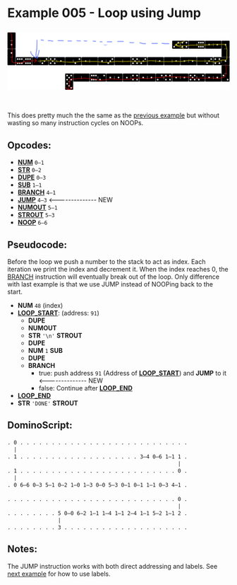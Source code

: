 Example 005 - Loop using Jump
=======================================

<img style="margin: 0.5rem 0 2rem;" src="../docs/example-005-flow.png" alt="Dominos" width="700">


This does pretty much the the same as the [previous example](004_loop_simple.md) but without wasting so many instruction cycles on NOOPs.

## Opcodes:
- [**NUM**](../readme.md#num) `0—1`
- [**STR**](../readme.md#str) `0—2`
- [**DUPE**](../readme.md#dupe) `0—3`
- [**SUB**](../readme.md#sub) `1—1`
- [**BRANCH**](../readme.md#branch) `4—1`
- [**JUMP**](../readme.md#jump) `4—3` <-------------- NEW
- [**NUMOUT**](../readme.md#numout) `5—1`
- [**STROUT**](../readme.md#strout) `5—3`
- [**NOOP**](../readme.md#noop) `6—6`

## Pseudocode:
Before the loop we push a number to the stack to act as index. Each iteration we print the index and decrement it. When the index reaches 0, the [BRANCH](../readme.md#branch) instruction will eventually break out of the loop. Only difference with last example is that we use JUMP instead of NOOPing back to the start.

- **NUM** `48` (index)
- **<ins>LOOP_START</ins>**: (address: `91`)
  - **DUPE**
  - **NUMOUT**
  - **STR** `'\n'` **STROUT**
  - **DUPE**
  - **NUM** `1` **SUB**
  - **DUPE**
  - **BRANCH**
    - true: push address `91` (Address of **<ins>LOOP_START</ins>**) and **JUMP** to it <-------------- NEW
    - false: Continue after **<ins>LOOP_END</ins>**
- **<ins>LOOP_END</ins>**
- **STR** `'DONE'` **STROUT**

## DominoScript:

```
. 0 . . . . . . . . . . . . . . . . . . . . . . . . . . .
  |                                                      
. 1 . . . . . . . . . . . . . . . . . . . 3—4 0—6 1—1 1 .
                                                      |  
. 1 . . . . . . . . . . . . . . . . . . . . . . . . . 0 .
  |                                                      
. 0 6—6 0—3 5—1 0—2 1—0 1—3 0—0 5—3 0—1 0—1 1—1 0—3 4—1 .
                                                         
. . . . . . . . . . . . . . . . . . . . . . . . . . . 0 .
                                                      |  
. . . . . . . . 5 0—0 6—2 1—1 1—4 1—1 2—4 1—1 5—2 1—1 2 .
                |                                        
. . . . . . . . 3 . . . . . . . . . . . . . . . . . . . .
```

## Notes:

The JUMP instruction works with both direct addressing and labels. See [next example](006_loop_using_jump_and_label.md) for how to use labels.

